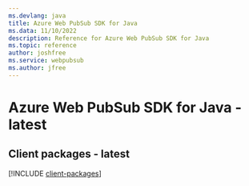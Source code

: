 ```yaml
---
ms.devlang: java
title: Azure Web PubSub SDK for Java
ms.data: 11/10/2022
description: Reference for Azure Web PubSub SDK for Java
ms.topic: reference
author: joshfree
ms.service: webpubsub
ms.author: jfree
---
```

# Azure Web PubSub SDK for Java - latest

## Client packages - latest
[!INCLUDE [client-packages](web-pubsub-client-index.md)]